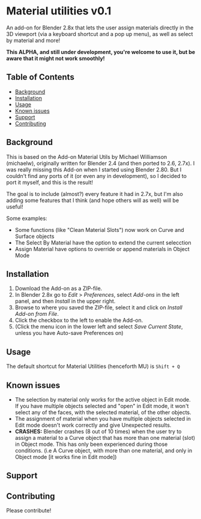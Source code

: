 # Material utilities v0.1
An add-on for Blender 2.8x that lets the user assign materials directly in the 3D viewport (via a keyboard shortcut and a pop up menu), as well as select by material and more!

**This ALPHA, and still under development, you're welcome to use it, but be aware that it might not work smoothly!**

## Table of Contents

- [Background](#background)
- [Installation](#installation)
- [Usage](#usage)
- [Known issues](#knownissues)
- [Support](#support)
- [Contributing](#contributing)

## Background

This is based on the Add-on Material Utils by Michael Williamson (michaelw), originally written for Blender 2.4 (and then ported to 2.6, 2.7x).
I was really missing this Add-on when I started using Blender 2.80. But I couldn't find any ports of it (or even any in development),
so I decided to port it myself, and this is the result!

The goal is to include (almost?) every feature it had in 2.7x, but I'm also adding some features that I think (and hope others will as well)
will be useful!

Some examples:
- Some functions (like "Clean Material Slots") now work on Curve and Surface objects
- The Select By Material have the option to extend the current selecction
- Assign Material have options to override or append materials in Object Mode

## Installation

1. Download the Add-on as a ZIP-file.
2. In Blender 2.8x go to *Edit* > *Preferences*, select *Add-ons* in the left panel, and then *Install* in the upper right.
3. Browse to where you saved the ZIP-file, select it and click on *Install Add-on from File*.
4. Click the checkbox to the left to enable the Add-on.
5. (Click the menu icon in the lower left and select *Save Current State*, unless you have Auto-save Preferences on)

## Usage

The default shortcut for Material Utilities (henceforth MU) is `Shift + Q`


## Known issues

- The selection by material only works for the active object in Edit mode.
  If you have multiple objects selected and "open" in Edit mode, it won't select any of the faces,
  with the selected material, of the other objects.
- The assignment of material when you have multiple objects selected in Edit mode doesn't work correctly
  and give Unexpected results.
- **CRASHES:** Blender crashes (8 out of 10 times) when the user try to assign a material to a Curve object
  that has more than one material (slot) in Object mode. This has only been experienced during those conditions.
  (i.e A Curve object, with more than one material, and only in Object mode [it works fine in Edit mode])

## Support



## Contributing

Please contribute!
